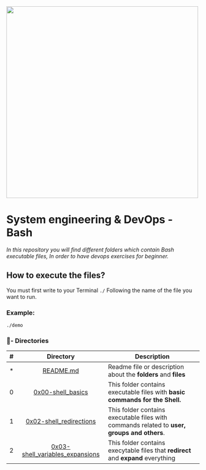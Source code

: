 <img src="https://cdn.dribbble.com/users/1285930/screenshots/4040291/bash-logo-by-vd_1x.png" high="" width="500">

# System engineering & DevOps - Bash

_In this repository you will find different folders which contain Bash executable files, In order to have devops exercises for beginner._

## How to execute the files?

You must first write to your Terminal `./` Following the name of the file you want to run.

### Example:
```
./demo
```

### :file_folder:- Directories

#|Directory|Description
---|:---:|---
*|[README.md](./README.md)| Readme file or description about the **folders** and **files**
0|[0x00-shell_basics](./0x00-shell_basics)|This folder contains executable files with **basic commands for the Shell.**
1|[0x02-shell_redirections](./0x01-shell_permissions)| This folder contains executable files with commands related to **user, groups and others**.
2|[0x03-shell_variables_expansions](./0x03-shell_variables_expansions)| This folder contains execytable files that **redirect** and **expand** everything
